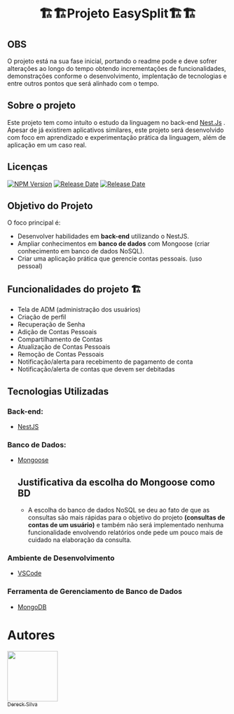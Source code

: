 <h1 style="text-align:center">🏗️🏗️Projeto EasySplit🏗️🏗️</h1> 

## OBS

<p>O projeto está na sua fase inicial, portando o readme pode e deve sofrer alterações ao longo do tempo obtendo incrementações de funcionalidades, demonstrações conforme o desenvolvimento, implentação de tecnologias e entre outros pontos que será alinhado com o tempo.</p>

## Sobre o projeto
<p>Este projeto tem como intuíto o estudo da linguagem no back-end <a href="https://nestjs.com/">Nest.Js</a> . Apesar de já existirem aplicativos similares, este projeto será desenvolvido com foco em aprendizado e experimentação prática da linguagem, além de aplicação em um caso real.</p>

## Licenças

<a href="https://www.npmjs.com/~nestjscore" target="_blank"><img src="https://img.shields.io/npm/v/@nestjs/core.svg" alt="NPM Version" /></a>
<a href="https://img.shields.io/badge/release-date_december-green" target="_blank"><img src="https://img.shields.io/badge/release_date-december-red" alt="Release Date" /></a>
<a href="https://img.shields.io/badge/status-development-green" target="_blank"><img src="https://img.shields.io/badge/status-development-green" alt="Release Date" /></a>

## Objetivo do Projeto

O foco principal é:
- Desenvolver habilidades em **back-end** utilizando o NestJS.
- Ampliar conhecimentos em **banco de dados** com Mongoose (criar conhecimento em banco de dados NoSQL).
- Criar uma aplicação prática que gerencie contas pessoais. (uso pessoal)

## Funcionalidades do projeto 🏗️

- Tela de ADM (administração dos usuários)
- Criação de perfil
- Recuperação de Senha
- Adição de Contas Pessoais
- Compartilhamento de Contas
- Atualização de Contas Pessoais
- Remoção de Contas Pessoais
- Notificação/alerta para recebimento de pagamento de conta
- Notificação/alerta de contas que devem ser debitadas

## Tecnologias Utilizadas

### Back-end:
- [NestJS](https://nestjs.com/)

### Banco de Dados:
- [Mongoose](https://mongoosejs.com/docs/guide.html)
  ## Justificativa da escolha do Mongoose como BD
  - A escolha do banco de dados NoSQL se deu ao fato de que as consultas são mais rápidas para o objetivo do projeto <b>(consultas de contas de um usuário)</b> e também não será implementado nenhuma funcionalidade envolvendo relatórios onde pede um pouco mais de cuidado na elaboração da consulta.

### Ambiente de Desenvolvimento
- [VSCode](https://code.visualstudio.com/)

### Ferramenta de Gerenciamento de Banco de Dados
- [MongoDB](https://www.mongodb.com/pt-br/lp/cloud/atlas/try4?utm_source=google&utm_campaign=search_gs_pl_evergreen_atlas_core_retarget-brand_gic-null_amers-all_ps-all_desktop_eng_lead&utm_term=mongodb&utm_medium=cpc_paid_search&utm_ad=e&utm_ad_campaign_id=14412646314&adgroup=131761122172&cq_cmp=14412646314&gad_source=1&gclid=CjwKCAiApY-7BhBjEiwAQMrrEeLN29Jn4S9gNz0zS7ed9Dr2w_mQkgTpdVvXqSgdU-bqAvD9EUR16RoCgKMQAvD_BwE)
# Autores

 [<img loading="lazy" src="https://avatars.githubusercontent.com/u/70153036?v=4" width=115><br><sub>Dereck Silva</sub>](https://github.com/DereckSilva) 
